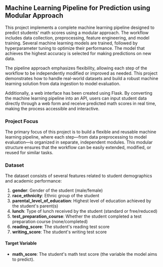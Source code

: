 ## Machine Learning Pipeline for Prediction using Modular Approach

This project implements a complete machine learning pipeline designed to predict students' math scores using a modular approach. The workflow includes data collection, preprocessing, feature engineering, and model training. Several machine learning models are trained, followed by hyperparameter tuning to optimize their performance. The model that achieves the highest accuracy is selected for making predictions on new data. 

The pipeline approach emphasizes flexibility, allowing each step of the workflow to be independently modified or improved as needed. This project demonstrates how to handle real-world datasets and build a robust machine learning solution from data ingestion to model evaluation.

Additionally, a web interface has been created using Flask. By converting the machine learning pipeline into an API, users can input student data directly through a web form and receive predicted math scores in real time, making the process accessible and interactive.

### Project Focus
The primary focus of this project is to build a flexible and reusable machine learning pipeline, where each step—from data preprocessing to model evaluation—is organized in separate, independent modules. This modular structure ensures that the workflow can be easily extended, modified, or reused for similar tasks.

### Dataset
The dataset consists of several features related to student demographics and academic performance:

1. **gender**: Gender of the student (male/female)
2. **race_ethnicity**: Ethnic group of the student
3. **parental_level_of_education**: Highest level of education achieved by the student's parent(s)
4. **lunch**: Type of lunch received by the student (standard or free/reduced)
5. **test_preparation_course**: Whether the student completed a test preparation course (none/completed)
6. **reading_score**: The student's reading test score
7. **writing_score**: The student's writing test score

#### Target Variable
- **math_score**: The student's math test score (the variable the model aims to predict).
